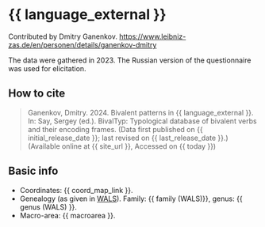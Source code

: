 # {{ language_external }}
Contributed by Dmitry Ganenkov. 
https://www.leibniz-zas.de/en/personen/details/ganenkov-dmitry


The data were gathered in 2023. The Russian version of the questionnaire was used for elicitation.

## How to cite
> Ganenkov, Dmitry. 2024. Bivalent patterns in {{ language_external }}. 
> In: Say, Sergey (ed.). BivalTyp: Typological database of bivalent verbs and their encoding frames. 
> (Data first published on {{ initial_release_date }}; last revised on {{ last_release_date }}.) 
> (Available online at {{ site_url }}, Accessed on {{ today }})

## Basic info
- Coordinates: {{ coord_map_link }}.
- Genealogy (as given in [WALS](https://wals.info/)). Family: {{ family (WALS)}}, genus: {{ genus (WALS) }}.
- Macro-area: {{ macroarea }}.

